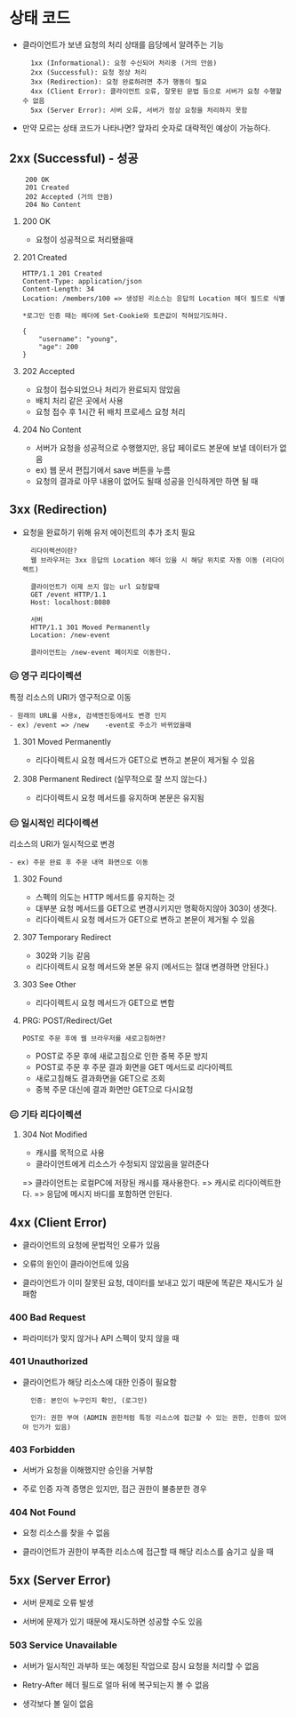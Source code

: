 # 상태 코드

- 클라이언트가 보낸 요청의 처리 상태를 읍당에서 알려주는 기능

        1xx (Informational): 요청 수신되어 처리중 (거의 안씀)
        2xx (Successful): 요청 정상 처리
        3xx (Redirection): 요청 완료하려면 추가 행동이 필요
        4xx (Client Error): 클라이언트 오류, 잘못된 문법 등으로 서버가 요청 수행할 수 없음
        5xx (Server Error): 서버 오류, 서버가 정상 요청을 처리하지 못함

- 만약 모르는 상태 코드가 나타나면? 앞자리 숫자로 대략적인 예상이 가능하다.

## 2xx (Successful) - 성공

        200 OK
        201 Created
        202 Accepted (거의 안씀)
        204 No Content

1.  200 OK

    - 요청이 성공적으로 처리됐을때

2.  201 Created

        HTTP/1.1 201 Created
        Content-Type: application/json
        Content-Length: 34
        Location: /members/100 => 생성된 리소스는 응답의 Location 헤더 필드로 식별

        *로그인 인증 때는 헤더에 Set-Cookie와 토큰값이 적혀있기도하다.

        {
            "username": "young",
            "age": 200
        }

3.  202 Accepted

    - 요청이 접수되었으나 처리가 완료되지 않았음
    - 배치 처리 같은 곳에서 사용
    - 요청 접수 후 1시간 뒤 배치 프로세스 요청 처리

4.  204 No Content
    - 서버가 요청을 성공적으로 수행했지만, 응답 페이로드 본문에 보낼 데이터가 없음
    - ex) 웹 문서 편집기에서 save 버튼을 누름
    - 요청의 결과로 아무 내용이 없어도 될때 성공을 인식하게만 하면 될 때

## 3xx (Redirection)

- 요청을 완료하기 위해 유저 에이전트의 추가 조치 필요

        리다이렉션이란?
        웹 브라우저는 3xx 응답의 Location 헤더 있을 시 해당 위치로 자동 이동 (리다이렉트)

        클라이언트가 이제 쓰지 않는 url 요청할때
        GET /event HTTP/1.1
        Host: localhost:8080

        서버
        HTTP/1.1 301 Moved Permanently
        Location: /new-event

        클라이언트는 /new-event 페이지로 이동한다.

### 😑 영구 리다이렉션

특정 리소스의 URI가 영구적으로 이동

    - 원래의 URL를 사용x, 검색엔진등에서도 변경 인지
    - ex) /event => /new    -event로 주소가 바뀌었을때

1. 301 Moved Permanently

   - 리다이렉트시 요청 메서드가 GET으로 변하고 본문이 제거될 수 있음

2. 308 Permanent Redirect (실무적으로 잘 쓰지 않는다.)

   - 리다이렉트시 요청 메서드를 유지하며 본문은 유지됨

### 😑 일시적인 리다이렉션

리소스의 URI가 일시적으로 변경

    - ex) 주문 완료 후 주문 내역 화면으로 이동

1.  302 Found

    - 스펙의 의도는 HTTP 메서드를 유지하는 것
    - 대부분 요청 메서드를 GET으로 변경시키지만 명확하지않아 303이 생겻다.
    - 리다이렉트시 요청 메서드가 GET으로 변하고 본문이 제거될 수 있음

2.  307 Temporary Redirect

    - 302와 기능 같음
    - 리다이렉트시 요청 메서드와 본문 유지 (메서드는 절대 변경하면 안된다.)

3.  303 See Other

    - 리다이렉트시 요청 메서드가 GET으로 변함

4.  PRG: POST/Redirect/Get

        POST로 주문 후에 웹 브라우저를 새로고침하면?

    - POST로 주문 후에 새로고침으로 인한 중복 주문 방지
    - POST로 주문 후 주문 결과 화면을 GET 메서드로 리다이렉트
    - 새로고침해도 결과화면을 GET으로 조회
    - 중복 주문 대신에 결과 화면만 GET으로 다시요청

### 😑 기타 리다이렉션

1. 304 Not Modified

   - 캐시를 목적으로 사용
   - 클라이언트에게 리소스가 수정되지 않았음을 알려준다

   => 클라이언트는 로컬PC에 저장된 캐시를 재사용한다.
   => 캐시로 리다이렉트한다.
   => 응답에 메시지 바디를 포함하면 안된다.

## 4xx (Client Error)

- 클라이언트의 요청에 문법적인 오류가 있음

- 오류의 원인이 클라이언트에 있음

- 클라이언트가 이미 잘못된 요청, 데이터를 보내고 있기 때문에 똑같은 재시도가 실패함

### 400 Bad Request

- 파라미터가 맞지 않거나 API 스펙이 맞지 않을 때

### 401 Unauthorized

- 클라이언트가 해당 리소스에 대한 인증이 필요함

        인증: 본인이 누구인지 확인, (로그인)

        인가: 권한 부여 (ADMIN 권한처럼 특정 리소스에 접근할 수 있는 권한, 인증이 있어야 인가가 있음)

### 403 Forbidden

- 서버가 요청을 이해했지만 승인을 거부함

- 주로 인증 자격 증명은 있지만, 접근 권한이 불충분한 경우

### 404 Not Found

- 요청 리소스를 찾을 수 없음

- 클라이언트가 권한이 부족한 리소스에 접근할 때 해당 리소스를 숨기고 싶을 때

## 5xx (Server Error)

- 서버 문제로 오류 발생

- 서버에 문제가 있기 때문에 재시도하면 성공할 수도 있음

### 503 Service Unavailable

- 서버가 일시적인 과부하 또는 예정된 작업으로 잠시 요청을 처리할 수 없음

- Retry-After 헤더 필드로 얼마 뒤에 복구되는지 볼 수 없음

- 생각보다 볼 일이 없음
